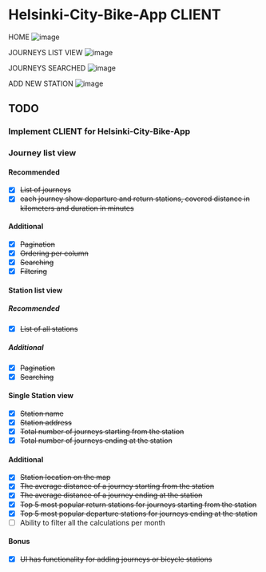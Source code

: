 # Helsinki-City-Bike-App CLIENT

HOME
![image](https://user-images.githubusercontent.com/90003389/236700223-216d708d-bc4c-49e7-9d91-4822ac8d88bf.png)

JOURNEYS LIST VIEW
![image](https://user-images.githubusercontent.com/90003389/236700373-2327f3d8-9f00-480d-a2c5-9fe63f998a61.png)

JOURNEYS SEARCHED
![image](https://user-images.githubusercontent.com/90003389/236700299-7b335fd1-9119-4464-a487-4d49481a5e0a.png)

ADD NEW STATION
![image](https://user-images.githubusercontent.com/90003389/236700271-92909621-174f-492e-af1e-084934abbae8.png)


## TODO

### Implement CLIENT for Helsinki-City-Bike-App

### Journey list view

#### Recommended

- [x] ~~List of journeys~~
- [x] ~~each journey show departure and return stations, covered distance in kilometers and duration in minutes~~

#### Additional

- [x] ~~Pagination~~
- [x] ~~Ordering per column~~
- [x] ~~Searching~~
- [x] ~~Filtering~~

#### Station list view

##### Recommended

- [x] ~~List of all stations~~

##### Additional

- [x] ~~Pagination~~
- [x] ~~Searching~~

#### Single Station view

- [x] ~~Station name~~
- [x] ~~Station address~~
- [x] ~~Total number of journeys starting from the station~~
- [x] ~~Total number of journeys ending at the station~~

#### Additional

- [x] ~~Station location on the map~~
- [x] ~~The average distance of a journey starting from the station~~
- [x] ~~The average distance of a journey ending at the station~~
- [x] ~~Top 5 most popular return stations for journeys starting from the station~~
- [x] ~~Top 5 most popular departure stations for journeys ending at the station~~
- [ ] Ability to filter all the calculations per month

#### Bonus

- [x] ~~UI has functionality for adding journeys or bicycle stations~~
